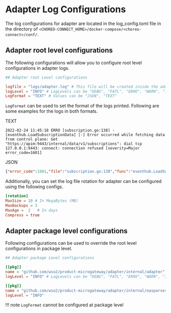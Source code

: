 # Adapter Log Configurations

The log configurations for adapter are located in the log_config.toml file in the directory of `<CHOREO-CONNECT_HOME>/docker-compose/<choreo-connect>/conf/`.

## Adapter root level configurations

The following configurations will allow you to configure root level configurations in adapter logs.

``` toml
## Adapter root Level configurations

logfile = "logs/adapter.log" # This file will be created inside the adapter container.
logLevel = "INFO" # LogLevels can be "DEBG", "FATL", "ERRO", "WARN", "INFO", "PANC"
LogFormat = "TEXT" # Values can be "JSON", "TEXT"
```

`LogFormat` can be used to set the format of the logs printed. Following are some examples for the logs in both formats.

TEXT

``` text
2022-02-24 11:45:18 ERRO [subscription.go:138] - [eventhub.LoadSubscriptionData] [-] Error occurred while fetching data from control plane: Get "https://apim:9443/internal/data/v1/subscriptions": dial tcp 127.0.0.1:9443: connect: connection refused [severity=Major error_code=1601]
```

JSON
``` json
{"error_code":1601,"file":"subscription.go:138","func":"eventhub.LoadSubscriptionData","level":"error","msg":"Error occurred while fetching data from control plane: Get \"https://apim:9443/internal/data/v1/subscriptions\": dial tcp 127.0.0.1:9443: connect: connection refused","severity":"Major","time":"2022-02-24 12:09:49"}
```

Additionally, you can set the log file rotation for adapter can be configured using the following configs.

``` toml
[rotation]
MaxSize = 10 # In MegaBytes (MB)
MaxBackups = 3
MaxAge =  2   # In days
Compress = true
```

## Adapter package level configurations

Following configurations can be used to override the root level configurations in package level.

``` toml
## Adapter package Level configurations

[[pkg]]
name = "github.com/wso2/product-microgateway/adapter/internal/adapter"
logLevel = "INFO" # LogLevels can be "DEBG", "FATL", "ERRO", "WARN", "INFO", "PANC"

[[pkg]]
name = "github.com/wso2/product-microgateway/adapter/internal/oasparser"
logLevel = "INFO"
```

!!! note
    `LogFormat` cannot be configured at package level

